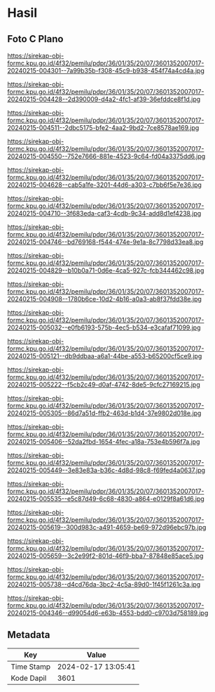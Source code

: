 # Hasil

## Foto C Plano

https://sirekap-obj-formc.kpu.go.id/4f32/pemilu/pdpr/36/01/35/20/07/3601352007017-20240215-004301--7a99b35b-f308-45c9-b938-454f74a4cd4a.jpg

https://sirekap-obj-formc.kpu.go.id/4f32/pemilu/pdpr/36/01/35/20/07/3601352007017-20240215-004428--2d390009-d4a2-4fc1-af39-36efddce8f1d.jpg

https://sirekap-obj-formc.kpu.go.id/4f32/pemilu/pdpr/36/01/35/20/07/3601352007017-20240215-004511--2dbc5175-bfe2-4aa2-9bd2-7ce8578ae169.jpg

https://sirekap-obj-formc.kpu.go.id/4f32/pemilu/pdpr/36/01/35/20/07/3601352007017-20240215-004550--752e7666-881e-4523-9c64-fd04a3375dd6.jpg

https://sirekap-obj-formc.kpu.go.id/4f32/pemilu/pdpr/36/01/35/20/07/3601352007017-20240215-004628--cab5a1fe-3201-44d6-a303-c7bb6f5e7e36.jpg

https://sirekap-obj-formc.kpu.go.id/4f32/pemilu/pdpr/36/01/35/20/07/3601352007017-20240215-004710--3f683eda-caf3-4cdb-9c34-add8d1ef4238.jpg

https://sirekap-obj-formc.kpu.go.id/4f32/pemilu/pdpr/36/01/35/20/07/3601352007017-20240215-004746--bd769168-f544-474e-9e1a-8c7798d33ea8.jpg

https://sirekap-obj-formc.kpu.go.id/4f32/pemilu/pdpr/36/01/35/20/07/3601352007017-20240215-004829--b10b0a71-0d6e-4ca5-927c-fcb344462c98.jpg

https://sirekap-obj-formc.kpu.go.id/4f32/pemilu/pdpr/36/01/35/20/07/3601352007017-20240215-004908--1780b6ce-10d2-4b16-a0a3-ab8f37fdd38e.jpg

https://sirekap-obj-formc.kpu.go.id/4f32/pemilu/pdpr/36/01/35/20/07/3601352007017-20240215-005032--e0fb6193-575b-4ec5-b534-e3cafaf71099.jpg

https://sirekap-obj-formc.kpu.go.id/4f32/pemilu/pdpr/36/01/35/20/07/3601352007017-20240215-005121--db9ddbaa-a6a1-44be-a553-b65200cf5ce9.jpg

https://sirekap-obj-formc.kpu.go.id/4f32/pemilu/pdpr/36/01/35/20/07/3601352007017-20240215-005222--f5cb2c49-d0af-4742-8de5-9cfc27169215.jpg

https://sirekap-obj-formc.kpu.go.id/4f32/pemilu/pdpr/36/01/35/20/07/3601352007017-20240215-005305--86d7a51d-ffb2-463d-b1d4-37e9802d018e.jpg

https://sirekap-obj-formc.kpu.go.id/4f32/pemilu/pdpr/36/01/35/20/07/3601352007017-20240215-005406--52da2fbd-1654-4fec-a18a-753e4b596f7a.jpg

https://sirekap-obj-formc.kpu.go.id/4f32/pemilu/pdpr/36/01/35/20/07/3601352007017-20240215-005449--3e83e83a-b36c-4d8d-98c8-f69fed4a0637.jpg

https://sirekap-obj-formc.kpu.go.id/4f32/pemilu/pdpr/36/01/35/20/07/3601352007017-20240215-005535--e5c87d49-6c68-4830-a864-e0129f8a61d6.jpg

https://sirekap-obj-formc.kpu.go.id/4f32/pemilu/pdpr/36/01/35/20/07/3601352007017-20240215-005619--300d983c-a491-4659-be69-972d96ebc97b.jpg

https://sirekap-obj-formc.kpu.go.id/4f32/pemilu/pdpr/36/01/35/20/07/3601352007017-20240215-005659--3c2e99f2-801d-46f9-bba7-87848e85ace5.jpg

https://sirekap-obj-formc.kpu.go.id/4f32/pemilu/pdpr/36/01/35/20/07/3601352007017-20240215-005738--d4cd76da-3bc2-4c5a-89d0-1f45f1261c3a.jpg

https://sirekap-obj-formc.kpu.go.id/4f32/pemilu/pdpr/36/01/35/20/07/3601352007017-20240215-004346--d99054d6-e63b-4553-bdd0-c9703d758189.jpg


## Metadata

| Key        | Value               |
| ---------- | ------------------- |
| Time Stamp | 2024-02-17 13:05:41 |
| Kode Dapil | 3601                |



